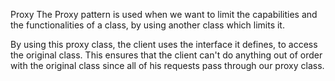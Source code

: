 Proxy
The Proxy pattern is used when we want to limit the capabilities and the functionalities of a class, by using another class which limits it.

By using this proxy class, the client uses the interface it defines, to access the original class. This ensures that the client can't do anything out of order with the original class since all of his requests pass through our proxy class.